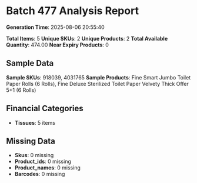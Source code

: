 # Batch 477 Analysis Report

**Generation Time**: 2025-08-06 20:55:40

**Total Items**: 5
**Unique SKUs**: 2
**Unique Products**: 2
**Total Available Quantity**: 474.00
**Near Expiry Products**: 0

## Sample Data
**Sample SKUs**: 918039, 4031765
**Sample Products**: Fine Smart Jumbo Toilet Paper Rolls (6 Rolls), Fine Deluxe Sterilized Toilet Paper Velvety Thick Offer 5+1 (6 Rolls)

## Financial Categories
- **Tissues**: 5 items

## Missing Data
- **Skus**: 0 missing
- **Product_ids**: 0 missing
- **Product_names**: 0 missing
- **Barcodes**: 0 missing
